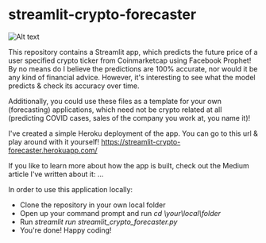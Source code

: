 # streamlit-crypto-forecaster
![Alt text](/michaeltuijp/streamlit-crypto-forecaster/streamlit-crypto-forecaster.png?raw=true "Streamlit Crypto Forecaster")

This repository contains a Streamlit app, which predicts the future price of a user specified crypto ticker from Coinmarketcap using Facebook Prophet! By no means do I believe the predictions are 100% accurate, nor would it be any kind of financial advice. However, it's interesting to see what the model predicts & check its accuracy over time.

Additionally, you could use these files as a template for your own (forecasting) applications, which need not be crypto related at all (predicting COVID cases, sales of the company you work at, you name it)!

I've created a simple Heroku deployment of the app. You can go to this url & play around with it yourself!
https://streamlit-crypto-forecaster.herokuapp.com/

If you like to learn more about how the app is built, check out the Medium article I've written about it:
...

In order to use this application locally:
  - Clone the repository in your own local folder
  - Open up your command prompt and run _cd \your\local\folder_
  - Run _streamlit run streamlit_crypto_forecaster.py_
  - You're done! Happy coding!
